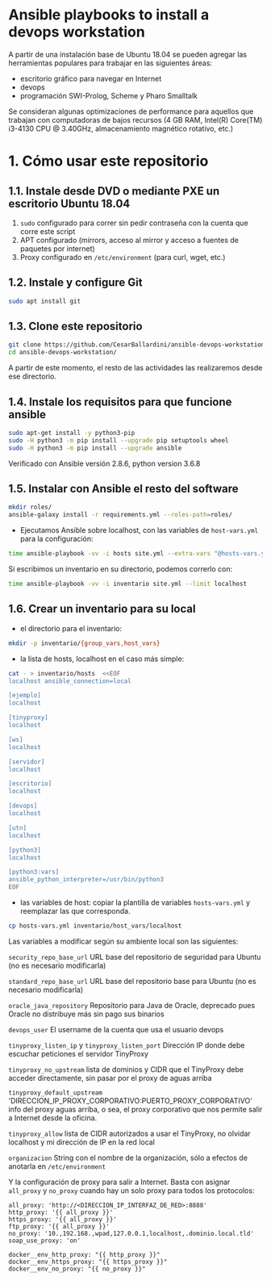 # Ansible playbooks to install a devops workstation

A partir de una instalación base de Ubuntu 18.04 se pueden agregar las herramientas
populares para trabajar en las siguientes áreas:

* escritorio gráfico para navegar en Internet
* devops
* programación SWI-Prolog, Scheme y Pharo Smalltalk

Se consideran algunas optimizaciones de performance para aquellos que trabajan con
computadoras de bajos recursos (4 GB RAM, Intel(R) Core(TM) i3-4130 CPU @ 3.40GHz, 
almacenamiento magnético rotativo, etc.)

# 1. Cómo usar este repositorio

## 1.1. Instale desde DVD o mediante PXE un escritorio Ubuntu 18.04

1. `sudo` configurado para correr sin pedir contraseña con la cuenta que corre este script
2. APT configurado (mirrors, acceso al mirror y acceso a fuentes de paquetes por internet)
3. Proxy configurado en `/etc/environment` (para curl, wget, etc.)


## 1.2. Instale y configure Git

```bash
sudo apt install git
```

## 1.3. Clone este repositorio

```bash
git clone https://github.com/CesarBallardini/ansible-devops-workstation.git
cd ansible-devops-workstation/
```
A partir de este momento, el resto de las actividades las realizaremos desde
ese directorio.


## 1.4. Instale los requisitos para que funcione ansible

```bash
sudo apt-get install -y python3-pip
sudo -H python3 -m pip install --upgrade pip setuptools wheel
sudo -H python3 -m pip install --upgrade ansible
```

Verificado con Ansible versión 2.8.6, python version 3.6.8

## 1.5. Instalar con Ansible el resto del software

```bash
mkdir roles/
ansible-galaxy install -r requirements.yml --roles-path=roles/
```


* Ejecutamos Ansible sobre localhost, con las variables de `host-vars.yml` para la configuración:

```bash
time ansible-playbook -vv -i hosts site.yml --extra-vars "@hosts-vars.yml"
```

Si escribimos un inventario en su directorio, podemos correrlo con:

```bash
time ansible-playbook -vv -i inventario site.yml --limit localhost

```

## 1.6. Crear un inventario para su local

* el directorio para el inventario:

```bash
mkdir -p inventario/{group_vars,host_vars}
```


* la lista de hosts, localhost en el caso más simple:

```bash
cat - > inventario/hosts  <<EOF
localhost ansible_connection=local

[ejemplo]
localhost

[tinyproxy]
localhost

[ws]
localhost

[servidor]
localhost

[escritorio]
localhost

[devops]
localhost

[utn]
localhost

[python3]
localhost

[python3:vars]
ansible_python_interpreter=/usr/bin/python3
EOF
```

* las variables de host: copiar la plantilla de variables `hosts-vars.yml` y reemplazar las que corresponda.

```bash
cp hosts-vars.yml inventario/host_vars/localhost
```

Las variables a modificar según su ambiente local son las siguientes:


`security_repo_base_url` URL base del repositorio de seguridad para Ubuntu (no es necesario modificarla)

`standard_repo_base_url` URL base del repositorio base para Ubuntu (no es necesario modificarla)

`oracle_java_repository` Repositorio para Java de Oracle, deprecado pues Oracle no distribuye más sin pago sus binarios

`devops_user` El username de la cuenta que usa el usuario devops

`tinyproxy_listen_ip` y `tinyproxy_listen_port` Dirección IP donde debe escuchar peticiones el servidor TinyProxy

`tinyproxy_no_upstream` lista de dominios y CIDR que el TinyProxy debe acceder directamente, sin pasar por el proxy de aguas arriba

`tinyproxy_default_upstream` 'DIRECCION_IP_PROXY_CORPORATIVO:PUERTO_PROXY_CORPORATIVO' info del proxy aguas arriba, o sea, el proxy 
corporativo que nos permite salir a Internet desde la oficina.

`tinyproxy_allow` lista de CIDR autorizados a usar el TinyProxy, no olvidar localhost y mi dirección de IP en la red local

`organizacion` String con el nombre de la organización, sólo a efectos de anotarla en `/etc/environment`

Y la configuración de proxy para salir a Internet.  Basta con asignar `all_proxy` y `no_proxy` cuando hay un solo proxy para todos los protocolos:

```text
all_proxy: 'http://<DIRECCION_IP_INTERFAZ_DE_RED>:8888'
http_proxy: '{{ all_proxy }}'
https_proxy: '{{ all_proxy }}'
ftp_proxy: '{{ all_proxy }}'
no_proxy: '10.,192.168.,wpad,127.0.0.1,localhost,.dominio.local.tld'
soap_use_proxy: 'on'

docker__env_http_proxy: "{{ http_proxy }}"
docker__env_https_proxy: "{{ https_proxy }}"
docker__env_no_proxy: "{{ no_proxy }}"
```
